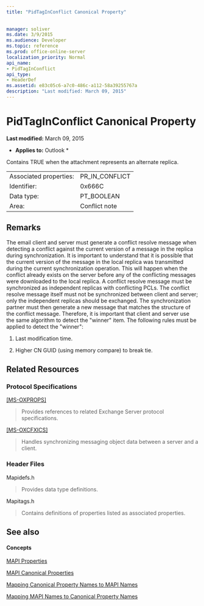 ```yaml
---
title: "PidTagInConflict Canonical Property"
 
 
manager: soliver
ms.date: 3/9/2015
ms.audience: Developer
ms.topic: reference
ms.prod: office-online-server
localization_priority: Normal
api_name:
- PidTagInConflict
api_type:
- HeaderDef
ms.assetid: e83c05c6-a7c0-486c-a112-58a39255767a
description: "Last modified: March 09, 2015"
---
```


# PidTagInConflict Canonical Property

 **Last modified:** March 09, 2015 
  
 * **Applies to:** Outlook * 
  
Contains TRUE when the attachment represents an alternate replica.
  
|||
|:-----|:-----|
|Associated properties:  <br/> |PR_IN_CONFLICT  <br/> |
|Identifier:  <br/> |0x666C  <br/> |
|Data type:  <br/> |PT_BOOLEAN  <br/> |
|Area:  <br/> |Conflict note  <br/> |
   
## Remarks

The email client and server must generate a conflict resolve message when detecting a conflict against the current version of a message in the replica during synchronization. It is important to understand that it is possible that the current version of the message in the local replica was transmitted during the current synchronization operation. This will happen when the conflict already exists on the server before any of the conflicting messages were downloaded to the local replica. A conflict resolve message must be synchronized as independent replicas with conflicting PCLs. The conflict resolve message itself must not be synchronized between client and server; only the independent replicas should be exchanged. The synchronization partner must then generate a new message that matches the structure of the conflict message. Therefore, it is important that client and server use the same algorithm to detect the "winner" item. The following rules must be applied to detect the "winner":
  
1. Last modification time.
    
2. Higher CN GUID (using memory compare) to break tie.
    
## Related Resources

### Protocol Specifications

[[MS-OXPROPS]](http://msdn.microsoft.com/library/f6ab1613-aefe-447d-a49c-18217230b148%28Office.15%29.aspx)
  
> Provides references to related Exchange Server protocol specifications.
    
[[MS-OXCFXICS]](http://msdn.microsoft.com/library/b9752f3d-d50d-44b8-9e6b-608a117c8532%28Office.15%29.aspx)
  
> Handles synchronizing messaging object data between a server and a client.
    
### Header Files

Mapidefs.h
  
> Provides data type definitions.
    
Mapitags.h
  
> Contains definitions of properties listed as associated properties.
    
## See also

#### Concepts

[MAPI Properties](mapi-properties.md)
  
[MAPI Canonical Properties](mapi-canonical-properties.md)
  
[Mapping Canonical Property Names to MAPI Names](mapping-canonical-property-names-to-mapi-names.md)
  
[Mapping MAPI Names to Canonical Property Names](mapping-mapi-names-to-canonical-property-names.md)

